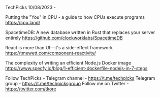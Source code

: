 TechPicks 10/08/2023 -

Putting the "You" in CPU - a guide to how CPUs execute programs
https://cpu.land/

SpacetimeDB: A new database written in Rust that replaces your server entirely
https://github.com/clockworklabs/SpacetimeDB

React is more than UI—it's a side-effect framework
https://tmewett.com/component-reactivity/

The complexity of writing an efficient Node.js Docker image
https://www.specfy.io/blog/1-efficient-dockerfile-nodejs-in-7-steps

Follow TechPicks -
Telegram channel - https://t.me/techpicks
Telegram group - https://t.me/techpicksgroup
Follow me on Twitter - https://twitter.com/tkore
